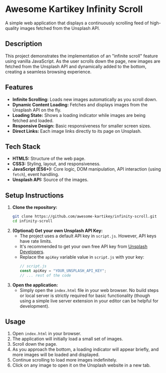 # Awesome Kartikey Infinity Scroll

A simple web application that displays a continuously scrolling feed of high-quality images fetched from the Unsplash API.

## Description

This project demonstrates the implementation of an "infinite scroll" feature using vanilla JavaScript. As the user scrolls down the page, new images are fetched from the Unsplash API and dynamically added to the bottom, creating a seamless browsing experience.

## Features

- **Infinite Scrolling:** Loads new images automatically as you scroll down.
- **Dynamic Content Loading:** Fetches and displays images from the Unsplash API on the fly.
- **Loading State:** Shows a loading indicator while images are being fetched and loaded.
- **Responsive Design:** Basic responsiveness for smaller screen sizes.
- **Direct Links:** Each image links directly to its page on Unsplash.

## Tech Stack

- **HTML5:** Structure of the web page.
- **CSS3:** Styling, layout, and responsiveness.
- **JavaScript (ES6+):** Core logic, DOM manipulation, API interaction (using `fetch`), event handling.
- **Unsplash API:** Source of the images.

## Setup Instructions

1.  **Clone the repository:**
    ```bash
    git clone https://github.com/awesome-kartikey/infinity-scroll.git
    cd infinity-scroll
    ```
2.  **(Optional) Get your own Unsplash API Key:**
    - The project uses a default API key in `script.js`. However, API keys have rate limits.
    - It's recommended to get your own free API key from [Unsplash Developers](https://unsplash.com/developers).
    - Replace the `apiKey` variable value in `script.js` with your key:
      ```javascript
      // script.js
      const apiKey = "YOUR_UNSPLASH_API_KEY";
      // ... rest of the code
      ```
3.  **Open the application:**
    - Simply open the `index.html` file in your web browser. No build steps or local server is strictly required for basic functionality (though using a simple live server extension in your editor can be helpful for development).

## Usage

1.  Open `index.html` in your browser.
2.  The application will initially load a small set of images.
3.  Scroll down the page.
4.  As you approach the bottom, a loading indicator will appear briefly, and more images will be loaded and displayed.
5.  Continue scrolling to load more images indefinitely.
6.  Click on any image to open it on the Unsplash website in a new tab.
